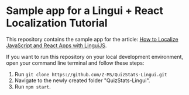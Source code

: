 # Sample app for a Lingui + React Localization Tutorial
This repository contains the sample app for the article: [How to Localize JavaScript and React Apps with LinguiJS](https://crowdin.com/blog/2022/12/13/lingui-i18n).

If you want to run this repository on your local development environment, open your command line terminal and follow these steps:
1. Run `git clone https://github.com/Z-MS/QuizStats-Lingui.git`
2. Navigate to the newly created folder "QuizStats-Lingui".
3. Run `npm start`.
